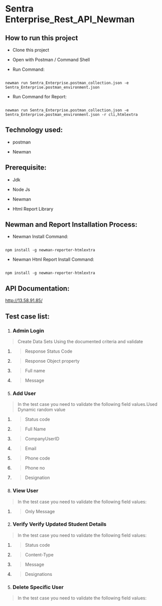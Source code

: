 # Sentra Enterprise_Rest_API_Newman

  

## How to run this project

- Clone this project

- Open with Postman / Command Shell

- Run Command:

```console

newman run Sentra_Enterprise.postman_collection.json -e Sentra_Enterprise.postman_environment.json

```

- Run Command for Report:

```console

newman run Sentra_Enterprise.postman_collection.json -e Sentra_Enterprise.postman_environment.json -r cli,htmlextra

```

  

## Technology used:

- postman 

- Newman

  

## Prerequisite:

- Jdk

- Node Js

- Newman

- Html Report Library

  

## Newman and Report Installation Process:

- Newman Install Command:

```console

npm install -g newman-reporter-htmlextra

```

- Newman Html Report Install Command:

```console

npm install -g newman-reporter-htmlextra

```

  

## API Documentation:

http://13.58.91.85/

  

## Test case list:

1.  ### Admin Login

> Create Data Sets Using the documented criteria and validate

1. > Response Status Code

2. > Response Object property

3. > Full name 

4. > Message 



  

2. ### Add User

> In the test case you need to validate the following field values.Used Dynamic random value

1. > Status code

2. > Full Name 

3. > CompanyUserID

4. > Email

5. > Phone code

 4. > Phone no

 6. > Designation

7.  ### View User

> In the test case you need to validate the following field values:

1. > Only Message

4.  ### Verify Verify Updated Student Details

> In the test case you need to validate the following field values:

1.  > Status code

2. > Content-Type

3. > Message

4. > Designations

8.  ### Delete Specific User

> In the test case you need to validate the following field values:
